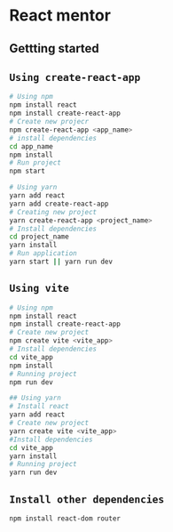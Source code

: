 # React mentor

## Gettting started

## `Using create-react-app`

```sh
# Using npm 
npm install react
npm install create-react-app
# Create new projecr
npm create-react-app <app_name>
# install dependencies
cd app_name
npm install
# Run project
npm start

# Using yarn
yarn add react
yarn add create-react-app
# Creating new project
yarn create-react-app <project_name>
# Install dependencies
cd project_name
yarn install
# Run application
yarn start || yarn run dev
```

## `Using vite`

```sh
# Using npm
npm install react
npm install create-react-app
# Create new project
npm create vite <vite_app>
# Install dependencies
cd vite_app
npm install
# Running project
npm run dev

## Using yarn
# Install react
yarn add react
# Create new project
yarn create vite <vite_app>
#Install dependencies
cd vite_app
yarn install
# Running project
yarn run dev
```

## `Install other dependencies`

```sh
npm install react-dom router
```
